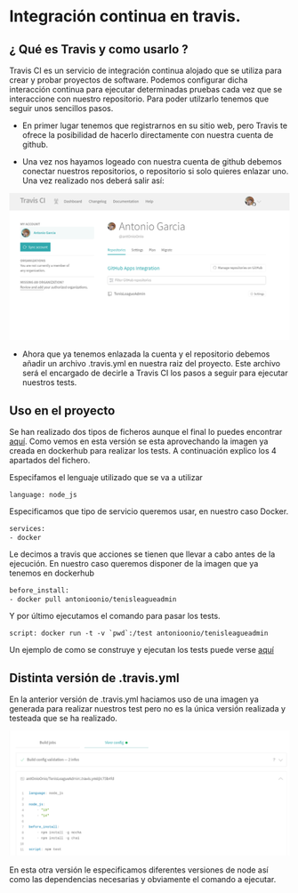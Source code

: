 # Integración continua en travis.

## ¿ Qué es Travis y como usarlo ?
Travis CI es un servicio de integración continua alojado que se utiliza para crear y probar proyectos de software. Podemos configurar dicha interacción continua para ejecutar determinadas pruebas cada vez que se interaccione con nuestro repositorio. Para poder utilzarlo tenemos que seguir unos sencillos pasos.

+ En primer lugar tenemos que registrarnos en su sitio web, pero Travis te ofrece la posibilidad de hacerlo directamente con nuestra cuenta de github.

+ Una vez nos hayamos logeado con nuestra cuenta de github debemos conectar nuestros repositorios, o repositorio si solo quieres enlazar uno. Una vez realizado nos deberá salir así:

![](./images/travisSingIn.png)

* Ahora que ya tenemos enlazada la cuenta y el repositorio debemos añadir un archivo .travis.yml en nuestra raiz del proyecto. Este archivo será el encargado de decirle a Travis CI los pasos a seguir para ejecutar nuestros tests.

## Uso en el proyecto

Se han realizado dos tipos de ficheros aunque el final lo puedes encontrar [aquí](../.travis.yml). Como vemos en esta versión se esta aprovechando la imagen ya creada en dockerhub para realizar los tests. A continuación explico los 4 apartados del fichero. 

Especifamos el lenguaje utilizado que se va a utilizar

    language: node_js

Especificamos que tipo de servicio queremos usar, en nuestro caso Docker.


    services: 
    - docker

Le decimos a travis que acciones se tienen que llevar a cabo antes de la ejecución. En nuestro caso queremos disponer de la imagen que ya tenemos en dockerhub

    before_install:
    - docker pull antonioonio/tenisleagueadmin

Y por último ejecutamos el comando para pasar los tests.

    script: docker run -t -v `pwd`:/test antonioonio/tenisleagueadmin

Un ejemplo de como se construye y ejecutan los tests puede verse [aquí](https://travis-ci.com/github/antOnioOnio/TenisLeagueAdmin/jobs/428995821/config)

## Distinta versión de .travis.yml

En la anterior versión de .travis.yml haciamos uso de una imagen ya generada para realizar nuestros test pero no es la única versión realizada y testeada que se ha realizado. 

![](./images/configTravis.png)

En esta otra versión le especificamos diferentes versiones de node así como las dependencias necesarias y obviamente el comando a ejecutar. 